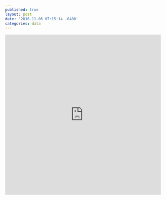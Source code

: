 ```yaml
---
published: true
layout: post
date: '2016-11-06 07:15:14 -0400'
categories: data
---
```

<iframe width="100%" height="520" frameborder="0" src="https://willgeary.carto.com/viz/0891f228-a478-11e6-b997-0e3ebc282e83/embed_map" allowfullscreen webkitallowfullscreen mozallowfullscreen oallowfullscreen msallowfullscreen></iframe>